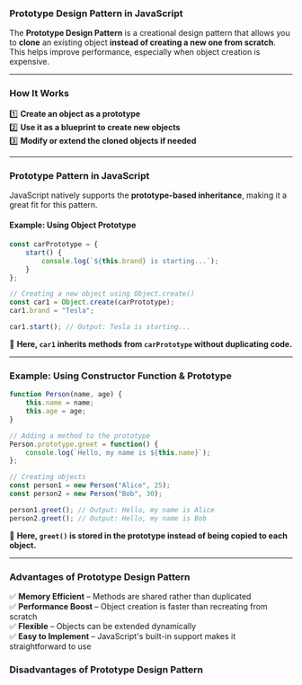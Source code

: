 ### **Prototype Design Pattern in JavaScript**  

The **Prototype Design Pattern** is a creational design pattern that allows you to **clone** an existing object **instead of creating a new one from scratch**. This helps improve performance, especially when object creation is expensive.  

---

### **How It Works**  
1️⃣ **Create an object as a prototype**  
2️⃣ **Use it as a blueprint to create new objects**  
3️⃣ **Modify or extend the cloned objects if needed**  

---

### **Prototype Pattern in JavaScript**  

JavaScript natively supports the **prototype-based inheritance**, making it a great fit for this pattern.  

#### **Example: Using Object Prototype**
```js
const carPrototype = {
    start() {
        console.log(`${this.brand} is starting...`);
    }
};

// Creating a new object using Object.create()
const car1 = Object.create(carPrototype);
car1.brand = "Tesla"; 

car1.start(); // Output: Tesla is starting...
```
🔹 **Here, `car1` inherits methods from `carPrototype` without duplicating code.**  

---

### **Example: Using Constructor Function & Prototype**
```js
function Person(name, age) {
    this.name = name;
    this.age = age;
}

// Adding a method to the prototype
Person.prototype.greet = function() {
    console.log(`Hello, my name is ${this.name}`);
};

// Creating objects
const person1 = new Person("Alice", 25);
const person2 = new Person("Bob", 30);

person1.greet(); // Output: Hello, my name is Alice
person2.greet(); // Output: Hello, my name is Bob
```
🔹 **Here, `greet()` is stored in the prototype instead of being copied to each object.**  

---

### **Advantages of Prototype Design Pattern**  
✅ **Memory Efficient** – Methods are shared rather than duplicated  
✅ **Performance Boost** – Object creation is faster than recreating from scratch  
✅ **Flexible** – Objects can be extended dynamically  
✅ **Easy to Implement** – JavaScript's built-in support makes it straightforward to use
### **Disadvantages of Prototype Design Pattern**
